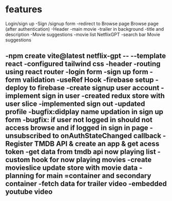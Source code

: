 
# features
Login/sign up
    -Sign /signup form
    -redirect to Browse page
Browse page (after authentication)
    -Header
    -main movie
        -trailer in background
        -title and description
        -Movie suggestions
        -movie list
NetflixGPT
         -search bar 
         Movie suggestions        


-npm create vite@latest netflix-gpt -- --template react
-configured tailwind css
-header
-routing using react router
-login form
-sign up form
-form validation
-useRef Hook
-firebase setup 
-deploy to firebase
-create signup user account
-implement sign in user
-created redux store with user slice
-implemented sign out
-updated profile
-bugfix:didplay name updation in sign up form
-bugfix: if user not logged in should not access browse and if logged  in sign in page
-unsubscribed to onAuthStateChanged callback
-Register TMDB API & create an app & get acess token
-get data from tmdb api now playing list
-custom hook for now playing movies
-create movieslice
update store with movie data
-planning for main =container and secondary container
-fetch data for trailer video
-embedded youtube video
-